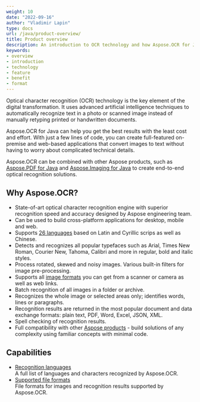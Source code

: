 ```yaml
---
weight: 10
date: "2022-09-16"
author: "Vladimir Lapin"
type: docs
url: /java/product-overview/
title: Product overview
description: An introduction to OCR technology and how Aspose.OCR for Java can help you use it for your day-to-day business needs.
keywords:
- overview
- introduction
- technology
- feature
- benefit
- format
---
```


Optical character recognition (OCR) technology is the key element of the digital transformation. It uses advanced artificial intelligence techniques to automatically recognize text in a photo or scanned image instead of manually retyping printed or handwritten documents.

Aspose.OCR for Java can help you get the best results with the least cost and effort. With just a few lines of code, you can create full-featured on-premise and web-based applications that convert images to text without having to worry about complicated technical details.

Aspose.OCR can be combined with other Aspose products, such as [Aspose.PDF for Java](https://products.aspose.com/pdf/java/) and [Aspose.Imaging for Java](https://products.aspose.com/imaging/java/) to create end-to-end optical recognition solutions.

## Why Aspose.OCR?

- State-of-art optical character recognition engine with superior recognition speed and accuracy designed by Aspose engineering team.
- Can be used to build cross-platform applications for desktop, mobile and web.
- Supports [26 languages](/ocr/java/recognition-languages/) based on Latin and Cyrillic scrips as well as Chinese.
- Detects and recognizes all popular typefaces such as Arial, Times New Roman, Courier New, Tahoma, Calibri and more in regular, bold and italic styles.
- Process rotated, skewed and noisy images. Various built-in filters for image pre-processing.
- Supports all [image formats](/ocr/java/supported-file-formats/) you can get from a scanner or camera as well as web links.
- Batch recognition of all images in a folder or archive.
- Recognizes the whole image or selected areas only; identifies words, lines or paragraphs.
- Recognition results are returned in the most popular document and data exchange formats: plain text, PDF, Word, Excel, JSON, XML.
- Spell checking of recognition results.
- Full compatibility with other [Aspose products](https://products.aspose.com/) - build solutions of any complexity using familiar concepts with minimal code.

## Capabilities

- [Recognition languages](/ocr/java/recognition-languages/)  
  A full list of languages and characters recognized by Aspose.OCR.
- [Supported file formats](/ocr/java/supported-file-formats/)  
  File formats for images and recognition results supported by Aspose.OCR.
